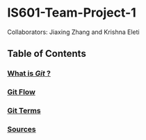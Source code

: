 # IS601-Team-Project-1
Collaborators: Jiaxing Zhang and Krishna Eleti

## Table of Contents

### [What is *Git* ?](./git.MD)
### [Git Flow](./gitflow.MD)
### [Git Terms](./gitterm1.MD)
### [Sources](./Sources.md)